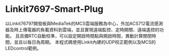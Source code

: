 # Linkit7697-Smart-Plug
以Linkit76797開發板與MediaTek的MCS雲端服務為中心，外加ACS712電流感測器及時上傳電器的負載資料到雲端，並且實現遠端監控、定時開關、遠端遙控的功能。
且具備RTC自動校準，可以設定開啟時間點與開啟時間，異動計算關閉時間，並且以每日為周期。
本程式碼使用Linkit內建的UDP校正範例以及MCS的LEDcontrol範例。
